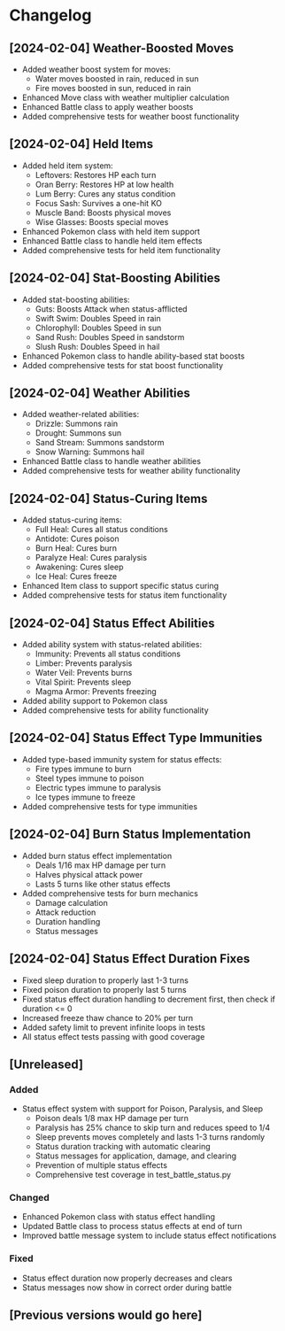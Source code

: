 # Changelog

## [2024-02-04] Weather-Boosted Moves
- Added weather boost system for moves:
  - Water moves boosted in rain, reduced in sun
  - Fire moves boosted in sun, reduced in rain
- Enhanced Move class with weather multiplier calculation
- Enhanced Battle class to apply weather boosts
- Added comprehensive tests for weather boost functionality

## [2024-02-04] Held Items
- Added held item system:
  - Leftovers: Restores HP each turn
  - Oran Berry: Restores HP at low health
  - Lum Berry: Cures any status condition
  - Focus Sash: Survives a one-hit KO
  - Muscle Band: Boosts physical moves
  - Wise Glasses: Boosts special moves
- Enhanced Pokemon class with held item support
- Enhanced Battle class to handle held item effects
- Added comprehensive tests for held item functionality

## [2024-02-04] Stat-Boosting Abilities
- Added stat-boosting abilities:
  - Guts: Boosts Attack when status-afflicted
  - Swift Swim: Doubles Speed in rain
  - Chlorophyll: Doubles Speed in sun
  - Sand Rush: Doubles Speed in sandstorm
  - Slush Rush: Doubles Speed in hail
- Enhanced Pokemon class to handle ability-based stat boosts
- Added comprehensive tests for stat boost functionality

## [2024-02-04] Weather Abilities
- Added weather-related abilities:
  - Drizzle: Summons rain
  - Drought: Summons sun
  - Sand Stream: Summons sandstorm
  - Snow Warning: Summons hail
- Enhanced Battle class to handle weather abilities
- Added comprehensive tests for weather ability functionality

## [2024-02-04] Status-Curing Items
- Added status-curing items:
  - Full Heal: Cures all status conditions
  - Antidote: Cures poison
  - Burn Heal: Cures burn
  - Paralyze Heal: Cures paralysis
  - Awakening: Cures sleep
  - Ice Heal: Cures freeze
- Enhanced Item class to support specific status curing
- Added comprehensive tests for status item functionality

## [2024-02-04] Status Effect Abilities
- Added ability system with status-related abilities:
  - Immunity: Prevents all status conditions
  - Limber: Prevents paralysis
  - Water Veil: Prevents burns
  - Vital Spirit: Prevents sleep
  - Magma Armor: Prevents freezing
- Added ability support to Pokemon class
- Added comprehensive tests for ability functionality

## [2024-02-04] Status Effect Type Immunities
- Added type-based immunity system for status effects:
  - Fire types immune to burn
  - Steel types immune to poison
  - Electric types immune to paralysis
  - Ice types immune to freeze
- Added comprehensive tests for type immunities

## [2024-02-04] Burn Status Implementation
- Added burn status effect implementation
  - Deals 1/16 max HP damage per turn
  - Halves physical attack power
  - Lasts 5 turns like other status effects
- Added comprehensive tests for burn mechanics
  - Damage calculation
  - Attack reduction
  - Duration handling
  - Status messages

## [2024-02-04] Status Effect Duration Fixes
- Fixed sleep duration to properly last 1-3 turns
- Fixed poison duration to properly last 5 turns
- Fixed status effect duration handling to decrement first, then check if duration <= 0
- Increased freeze thaw chance to 20% per turn
- Added safety limit to prevent infinite loops in tests
- All status effect tests passing with good coverage

## [Unreleased]

### Added
- Status effect system with support for Poison, Paralysis, and Sleep
  - Poison deals 1/8 max HP damage per turn
  - Paralysis has 25% chance to skip turn and reduces speed to 1/4
  - Sleep prevents moves completely and lasts 1-3 turns randomly
  - Status duration tracking with automatic clearing
  - Status messages for application, damage, and clearing
  - Prevention of multiple status effects
  - Comprehensive test coverage in test_battle_status.py

### Changed
- Enhanced Pokemon class with status effect handling
- Updated Battle class to process status effects at end of turn
- Improved battle message system to include status effect notifications

### Fixed
- Status effect duration now properly decreases and clears
- Status messages now show in correct order during battle

## [Previous versions would go here]
